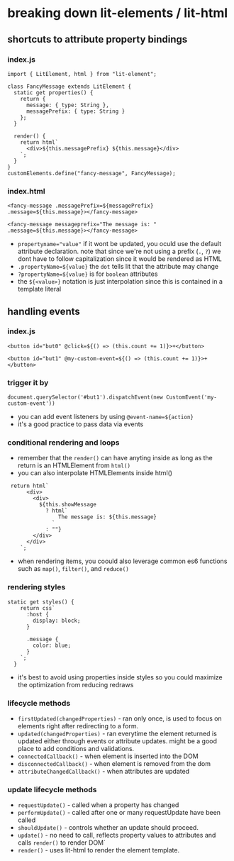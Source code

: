 # breaking down lit-elements / lit-html

## shortcuts to attribute property bindings

### index.js

```
import { LitElement, html } from "lit-element";

class FancyMessage extends LitElement {
  static get properties() {
    return {
      message: { type: String },
      messagePrefix: { type: String }
    };
  }

  render() {
    return html`
      <div>${this.messagePrefix} ${this.message}</div>
    `;
  }
}
customElements.define("fancy-message", FancyMessage);
```

### index.html

```
<fancy-message .messagePrefix=${messagePrefix} .message=${this.message}></fancy-message>

<fancy-message messageprefix="The message is: " .message=${this.message}></fancy-message>
```

- `propertyname="value"` if it wont be updated, you oculd use the default attribute declaration. note that since we're not using a prefix (`.`, `?`) we dont have to follow capitalization since it would be rendered as HTML
- `.propertyName=${value}` the `dot` tells lit that the attribute may change
- `?propertyName=${value}` is for `boolean` attributes
- the `${<value>}` notation is just interpolation since this is contained in a template literal

## handling events

### index.js

```
<button id="but0" @click=${() => (this.count += 1)}>+</button>

<button id="but1" @my-custom-event=${() => (this.count += 1)}>+</button>
```

### trigger it by

```
document.querySelector('#but1').dispatchEvent(new CustomEvent('my-custom-event'))
```

- you can add event listeners by using `@event-name=${action}`
- it's a good practice to pass data via events

### conditional rendering and loops

- remember that the `render()` can have anyting inside as long as the return is an HTMLElement from `html()`
- you can also interpolate HTMLElements inside html()

```
 return html`
      <div>
        <div>
          ${this.showMessage
            ? html`
                The message is: ${this.message}
              `
            : ""}
        </div>
      </div>
    `;
```

- when rendering items, you coould also leverage common es6 functions such as `map()`, `filter()`, and `reduce()`

### rendering styles

```
static get styles() {
    return css`
      :host {
        display: block;
      }

      .message {
        color: blue;
      }
    `;
  }
```

- it's best to avoid using properties inside styles so you could maximize the optimization from reducing redraws

### lifecycle methods

- `firstUpdated(changedProperties)` - ran only once, is used to focus on elements right after redirecting to a form.
- `updated(changedProperties)` - ran everytime the element returned is updated either through events or attribute updates. might be a good place to add conditions and validations.
- `connectedCallback()` - when element is inserted into the DOM
- `disconnectedCallback()` - when element is removed from the dom
- `attributeChangedCallback()` - when attributes are updated

### update lifecycle methods

- `requestUpdate()` - called when a property has changed
- `performUpdate()` - called after one or many requestUpdate have been called
- `shouldUpdate()` - controls whether an update should proceed.
- `update()` - no need to call, reflects property values to attributes and calls `render()` to render DOM`
- `render()` - uses lit-html to render the element template.
